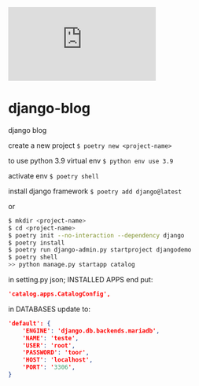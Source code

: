 ![Z(i,j)=X(i,k) * Y(k, j); k=1 to n](http://www.sciweavers.org/tex2img.php?eq=Z_i_j%3D%5Csum_%7Bi%3D1%7D%5E%7B10%7D%20X_i_k%20%2A%20Y_k_j&bc=White&fc=Black&im=jpg&fs=12&ff=arev&edit=)

# django-blog
django blog

create a new project
`$ poetry new <project-name>`

to use python 3.9 virtual env
`$ python env use 3.9`

activate env
`$ poetry shell`

install django framework
`$ poetry add django@latest`


or

```bash
$ mkdir <project-name>
$ cd <project-name>
$ poetry init --no-interaction --dependency django
$ poetry install
$ poetry run django-admin.py startproject djangodemo
$ poetry shell
>> python manage.py startapp catalog
```
in setting.py json; INSTALLED APPS end put:
```json
'catalog.apps.CatalogConfig', 
```
in DATABASES update to:
```json
'default': {
    'ENGINE': 'django.db.backends.mariadb',
    'NAME': 'teste',
    'USER': 'root',
    'PASSWORD': 'toor',
    'HOST': 'localhost',
    'PORT': '3306',
}
```

